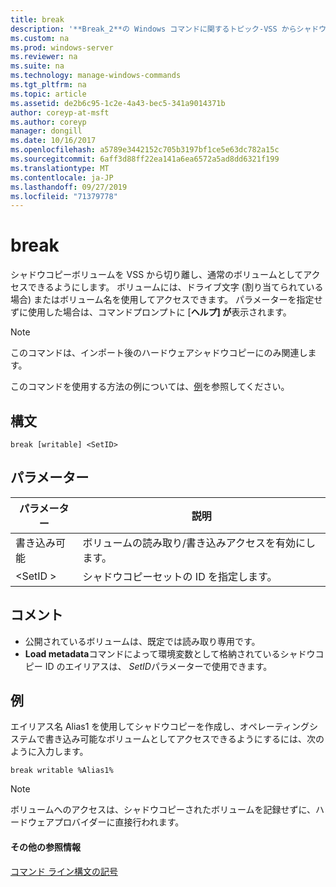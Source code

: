 ```yaml
---
title: break
description: '**Break_2**の Windows コマンドに関するトピック-VSS からシャドウコピーボリュームの関連付けを解除し、通常のボリュームとしてアクセスできるようにします。'
ms.custom: na
ms.prod: windows-server
ms.reviewer: na
ms.suite: na
ms.technology: manage-windows-commands
ms.tgt_pltfrm: na
ms.topic: article
ms.assetid: de2b6c95-1c2e-4a43-bec5-341a9014371b
author: coreyp-at-msft
ms.author: coreyp
manager: dongill
ms.date: 10/16/2017
ms.openlocfilehash: a5789e3442152c705b3197bf1ce5e63dc782a15c
ms.sourcegitcommit: 6aff3d88ff22ea141a6ea6572a5ad8dd6321f199
ms.translationtype: MT
ms.contentlocale: ja-JP
ms.lasthandoff: 09/27/2019
ms.locfileid: "71379778"
---
```

# <a name="break"></a>break



シャドウコピーボリュームを VSS から切り離し、通常のボリュームとしてアクセスできるようにします。 ボリュームには、ドライブ文字 (割り当てられている場合) またはボリューム名を使用してアクセスできます。 パラメーターを指定せずに使用した場合は、コマンドプロンプトに [**ヘルプ] が**表示されます。

> [!NOTE]
> このコマンドは、インポート後のハードウェアシャドウコピーにのみ関連します。

このコマンドを使用する方法の例については、[例](#BKMK_examples)を参照してください。

## <a name="syntax"></a>構文

```
break [writable] <SetID>
```

## <a name="parameters"></a>パラメーター

|パラメーター|説明|
|---------|-----------|
|書き込み可能|ボリュームの読み取り/書き込みアクセスを有効にします。|
|\<SetID >|シャドウコピーセットの ID を指定します。|

## <a name="remarks"></a>コメント

-   公開されているボリュームは、既定では読み取り専用です。
-   **Load metadata**コマンドによって環境変数として格納されているシャドウコピー ID のエイリアスは、 *SetID*パラメーターで使用できます。

## <a name="BKMK_examples"></a>例

エイリアス名 Alias1 を使用してシャドウコピーを作成し、オペレーティングシステムで書き込み可能なボリュームとしてアクセスできるようにするには、次のように入力します。
```
break writable %Alias1%
```

> [!NOTE]
> ボリュームへのアクセスは、シャドウコピーされたボリュームを記録せずに、ハードウェアプロバイダーに直接行われます。

#### <a name="additional-references"></a>その他の参照情報

[コマンド ライン構文の記号](command-line-syntax-key.md)